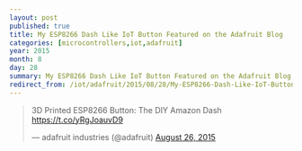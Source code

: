 ```yaml
---
layout: post
published: true
title: My ESP8266 Dash Like IoT Button Featured on the Adafruit Blog
categories: [microcontrollers,iot,adafruit]
year: 2015
month: 8
day: 28
summary: My ESP8266 Dash Like IoT Button Featured on the Adafruit Blog
redirect_from: /iot/adafruit/2015/08/28/My-ESP8266-Dash-Like-IoT-Button-Featured-on-the-Adafruit-Blog/
---
```


<blockquote class="twitter-tweet" lang="en"><p lang="en" dir="ltr">3D Printed ESP8266 Button: The DIY Amazon Dash <a href="https://t.co/yRgJoauvD9">https://t.co/yRgJoauvD9</a></p>&mdash; adafruit industries (@adafruit) <a href="https://twitter.com/adafruit/status/636596228831191041">August 26, 2015</a></blockquote>
<script async src="//platform.twitter.com/widgets.js" charset="utf-8"></script>
